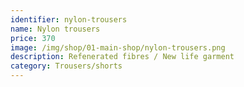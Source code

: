 ```yaml
---
identifier: nylon-trousers
name: Nylon trousers
price: 370
image: /img/shop/01-main-shop/nylon-trousers.png
description: Refenerated fibres / New life garment
category: Trousers/shorts
---
```

